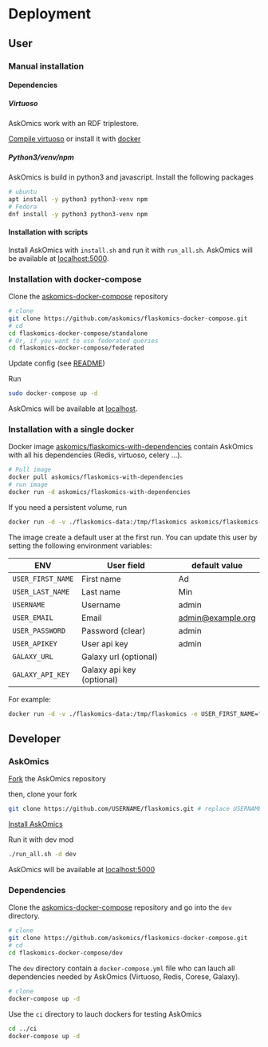 # Deployment


## User

### Manual installation

#### Dependencies

##### Virtuoso

AskOmics work with an RDF triplestore.

[Compile virtuoso](https://github.com/openlink/virtuoso-opensource/blob/develop/7/README.md) or install it with [docker](https://github.com/askomics/docker-virtuoso)

##### Python3/venv/npm

AskOmics is build in python3 and javascript. Install the following packages

```bash
# ubuntu
apt install -y python3 python3-venv npm
# Fedora
dnf install -y python3 python3-venv npm
```

#### Installation with scripts

Install AskOmics with `install.sh` and run it with `run_all.sh`. AskOmics will be available at [localhost:5000](localhost:5000).


### Installation with docker-compose

Clone the [askomics-docker-compose](https://github.com/askomics/flaskomics-docker-compose) repository


```bash
# clone
git clone https://github.com/askomics/flaskomics-docker-compose.git
# cd
cd flaskomics-docker-compose/standalone
# Or, if you want to use federated queries
cd flaskomics-docker-compose/federated
```

Update config (see [README](https://github.com/askomics/flaskomics-docker-compose/blob/master/README.md))

Run

```bash
sudo docker-compose up -d
```

AskOmics will be available at [localhost](localhost).

### Installation with a single docker

Docker image [askomics/flaskomics-with-dependencies](https://cloud.docker.com/repository/docker/askomics/flaskomics-with-dependencies) contain AskOmics with all his dependencies (Redis, virtuoso, celery ...).

```bash
# Pull image
docker pull askomics/flaskomics-with-dependencies
# run image
docker run -d askomics/flaskomics-with-dependencies
```

If you need a persistent volume, run

```bash
docker run -d -v ./flaskomics-data:/tmp/flaskomics askomics/flaskomics-with-dependencies
```

The image create a default user at the first run. You can update this user by setting the following environment variables:

|ENV|User field|default value|
|----|----|----|
|`USER_FIRST_NAME`|First name|Ad|
|`USER_LAST_NAME`|Last name|Min|
|`USERNAME`|Username|admin|
|`USER_EMAIL`|Email|admin@example.org|
|`USER_PASSWORD`|Password (clear)|admin|
|`USER_APIKEY`|User api key|admin|
|`GALAXY_URL`|Galaxy url (optional)| |
|`GALAXY_API_KEY`|Galaxy api key (optional)| |

For example:

```bash
docker run -d -v ./flaskomics-data:/tmp/flaskomics -e USER_FIRST_NAME="John" -e USER_LAST_NAME="Wick" -e USERNAME="jwick" askomics/flaskomics-with-dependencies
```

## Developer

### AskOmics


[Fork](https://help.github.com/articles/fork-a-repo/) the AskOmics repository

then, clone your fork

```bash
git clone https://github.com/USERNAME/flaskomics.git # replace USERNAME with your github username
```

[Install AskOmics](#installation-with-scripts)

Run it with dev mod

```bash
./run_all.sh -d dev
```

AskOmics will be available at [localhost:5000](localhost:5000)

### Dependencies

Clone the [askomics-docker-compose](https://github.com/askomics/flaskomics-docker-compose) repository and go into the `dev` directory.

```bash
# clone
git clone https://github.com/askomics/flaskomics-docker-compose.git
# cd
cd flaskomics-docker-compose/dev
```

The `dev` directory contain a `docker-compose.yml` file who can lauch all dependencies needed by AskOmics (Virtuoso, Redis, Corese, Galaxy).

```bash
# clone
docker-compose up -d
```

Use the `ci` directory to lauch dockers for testing AskOmics

```bash
cd ../ci
docker-compose up -d
```
